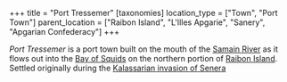+++
title = "Port Tressemer"
[taxonomies]
location_type = ["Town", "Port Town"]
parent_location = ["Raibon Island", "L'Illes Apgarie", "Sanery", "Apgarian Confederacy"]
+++

_Port Tressemer_ is a port town built on the mouth of the [Samain River](@/locations/samain-river.md) as it flows out into the [Bay of Squids](@/locations/bay-of-squids.md) on the northern portion of [Raibon Island](@/locations/raibon-island.md). Settled originally during the [Kalassarian invasion of Senera](@/locations/senera.md#kalassarian-invasion)
